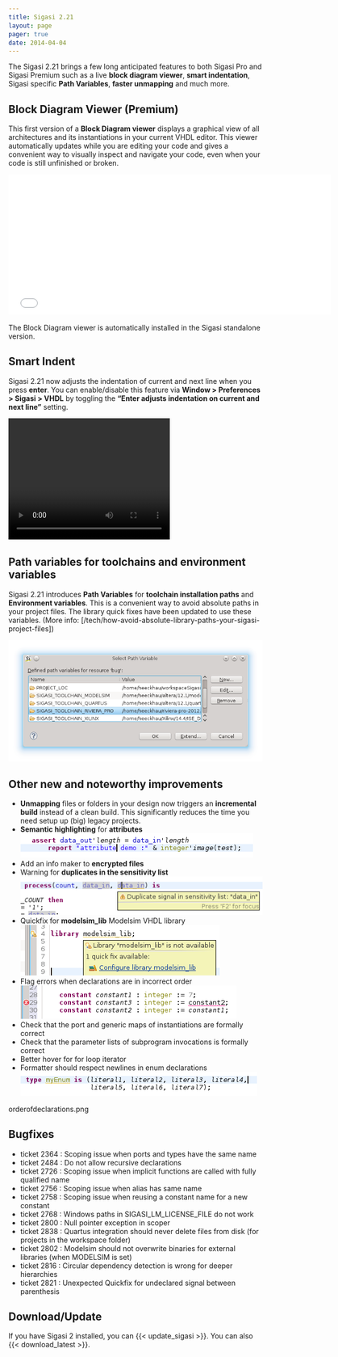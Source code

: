 ```yaml
---
title: Sigasi 2.21
layout: page
pager: true
date: 2014-04-04 
---
```


The Sigasi 2.21 brings a few long anticipated features to both Sigasi
Pro and Sigasi Premium such as a live **block diagram viewer**, **smart
indentation**, Sigasi specific **Path Variables**, **faster unmapping**
and much more.

Block Diagram Viewer (Premium)
------------------------------

This first version of a **Block Diagram viewer** displays a graphical
view of all architectures and its instantiations in your current VHDL
editor. This viewer automatically updates while you are editing your
code and gives a convenient way to visually inspect and navigate your
code, even when your code is still unfinished or broken.
<span class="inline inline-center">

<iframe src="//fast.wistia.net/embed/iframe/pz6zwyq308" allowtransparency="true" frameborder="0" scrolling="no" class="wistia_embed" name="wistia_embed" allowfullscreen mozallowfullscreen webkitallowfullscreen oallowfullscreen msallowfullscreen width="640" height="278">
</iframe>
</span>

The Block Diagram viewer is automatically installed in the Sigasi standalone version.

Smart Indent
------------

Sigasi 2.21 now adjusts the indentation of current and next line when
you press **enter**. You can enable/disable this feature via **Window \>
Preferences \> Sigasi \> VHDL** by toggling the **“Enter adjusts
indentation on current and next line”**
setting.<span class="inline inline-center">

<video width="320" height="240" autoplay="autoplay" loop="true">
<source src="2.21/smart_indent.mp4" type="video/mp4" />
Your browser does not support the video tag.
</video>
</span>

Path variables for toolchains and environment variables
-------------------------------------------------------

Sigasi 2.21 introduces **Path Variables** for **toolchain installation
paths** and **Environment variables**. This is a convenient way to avoid
absolute paths in your project files. The library quick fixes have been
updated to use these variables. (More info: [/tech/how-avoid-absolute-library-paths-your-sigasi-project-files])

![Path variables for toolchains and environment variables](2.21/pathvariablestoolchain.png "Path variables for toolchains and environment variables")

Other new and noteworthy improvements
-------------------------------------

-   **Unmapping** files or folders in your design now triggers an
    **incremental build** instead of a clean build. This significantly
    reduces the time you need setup up (big) legacy projects.
-   **Semantic highlighting** for **attributes**
    ![Semantic highlighting for attributes](2.21/attributesemantichighlighting.png "Semantic highlighting for attributes")
-   Add an info maker to **encrypted files**
-   Warning for **duplicates in the sensitivity list**
	![Duplicates in the sensitivity list](2.21/duplicate_in_sensitivity_list.png "Duplicates in the sensitivity list")
-   Quickfix for **modelsim\_lib** Modelsim VHDL library
    ![Quickfix for modelsim_lib](2.21/modelsim_lib_quickfix.png "Quickfix for modelsim_lib")
-   Flag errors when declarations are in incorrect order
	![Declarations are in incorrect order](2.21/orderofdeclarations.png "Declarations are in incorrect order")
-   Check that the port and generic maps of instantiations are formally correct
-   Check that the parameter lists of subprogram invocations is formally correct
-   Better hover for for loop iterator
-   Formatter should respect newlines in enum declarations
    ![Formatter should respect newlines](2.21/formatenums.png "Formatter should respect newlines")


orderofdeclarations.png

Bugfixes
--------

-   ticket 2364 : Scoping issue when ports and types have the same name
-   ticket 2484 : Do not allow recursive declarations
-   ticket 2726 : Scoping issue when implicit functions are called with
    fully qualified name
-   ticket 2756 : Scoping issue when alias has same name
-   ticket 2758 : Scoping issue when reusing a constant name for a new
    constant
-   ticket 2768 : Windows paths in SIGASI\_LM\_LICENSE\_FILE do not work
-   ticket 2800 : Null pointer exception in scoper
-   ticket 2838 : Quartus integration should never delete files from
    disk (for projects in the workspace folder)
-   ticket 2802 : Modelsim should not overwrite binaries for external
    libraries (when MODELSIM is set)
-   ticket 2816 : Circular dependency detection is wrong for deeper
    hierarchies
-   ticket 2821 : Unexpected Quickfix for undeclared signal between
    parenthesis

Download/Update
---------------

If you have Sigasi 2 installed, you can {{< update_sigasi >}}. You can also {{< download_latest >}}.

